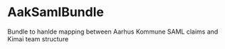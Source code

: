 # AakSamlBundle
Bundle to hanlde mapping between Aarhus Kommune SAML claims and Kimai team structure
